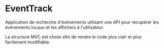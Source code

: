 # EventTrack

Application de recherche d'événements utilisant une API pour récupérer les événements locaux et les affichers à l'utilisateur.

La structure MVC est choisi afin de rendre le code plus clair et plus facilement modifiable.
